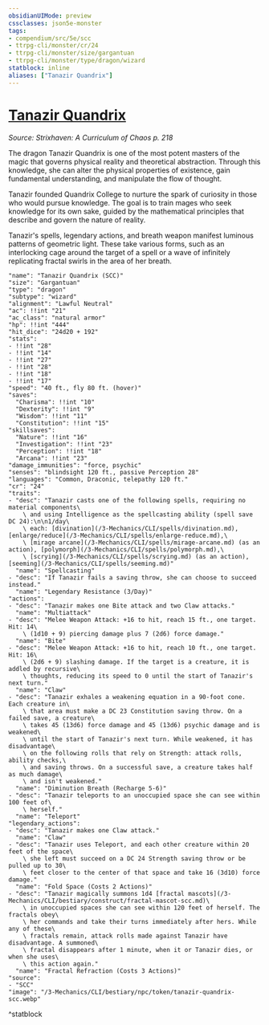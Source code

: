 ```yaml
---
obsidianUIMode: preview
cssclasses: json5e-monster
tags:
- compendium/src/5e/scc
- ttrpg-cli/monster/cr/24
- ttrpg-cli/monster/size/gargantuan
- ttrpg-cli/monster/type/dragon/wizard
statblock: inline
aliases: ["Tanazir Quandrix"]
---
```

# [Tanazir Quandrix](3-Mechanics\CLI\bestiary\npc/tanazir-quandrix-scc.md)
*Source: Strixhaven: A Curriculum of Chaos p. 218*  

The dragon Tanazir Quandrix is one of the most potent masters of the magic that governs physical reality and theoretical abstraction. Through this knowledge, she can alter the physical properties of existence, gain fundamental understanding, and manipulate the flow of thought.

Tanazir founded Quandrix College to nurture the spark of curiosity in those who would pursue knowledge. The goal is to train mages who seek knowledge for its own sake, guided by the mathematical principles that describe and govern the nature of reality.

Tanazir's spells, legendary actions, and breath weapon manifest luminous patterns of geometric light. These take various forms, such as an interlocking cage around the target of a spell or a wave of infinitely replicating fractal swirls in the area of her breath.

```statblock
"name": "Tanazir Quandrix (SCC)"
"size": "Gargantuan"
"type": "dragon"
"subtype": "wizard"
"alignment": "Lawful Neutral"
"ac": !!int "21"
"ac_class": "natural armor"
"hp": !!int "444"
"hit_dice": "24d20 + 192"
"stats":
- !!int "28"
- !!int "14"
- !!int "27"
- !!int "28"
- !!int "18"
- !!int "17"
"speed": "40 ft., fly 80 ft. (hover)"
"saves":
  "Charisma": !!int "10"
  "Dexterity": !!int "9"
  "Wisdom": !!int "11"
  "Constitution": !!int "15"
"skillsaves":
  "Nature": !!int "16"
  "Investigation": !!int "23"
  "Perception": !!int "18"
  "Arcana": !!int "23"
"damage_immunities": "force, psychic"
"senses": "blindsight 120 ft., passive Perception 28"
"languages": "Common, Draconic, telepathy 120 ft."
"cr": "24"
"traits":
- "desc": "Tanazir casts one of the following spells, requiring no material components\
    \ and using Intelligence as the spellcasting ability (spell save DC 24):\n\n1/day\
    \ each: [divination](/3-Mechanics/CLI/spells/divination.md), [enlarge/reduce](/3-Mechanics/CLI/spells/enlarge-reduce.md),\
    \ [mirage arcane](/3-Mechanics/CLI/spells/mirage-arcane.md) (as an action), [polymorph](/3-Mechanics/CLI/spells/polymorph.md),\
    \ [scrying](/3-Mechanics/CLI/spells/scrying.md) (as an action), [seeming](/3-Mechanics/CLI/spells/seeming.md)"
  "name": "Spellcasting"
- "desc": "If Tanazir fails a saving throw, she can choose to succeed instead."
  "name": "Legendary Resistance (3/Day)"
"actions":
- "desc": "Tanazir makes one Bite attack and two Claw attacks."
  "name": "Multiattack"
- "desc": "Melee Weapon Attack: +16 to hit, reach 15 ft., one target. Hit: 14\
    \ (1d10 + 9) piercing damage plus 7 (2d6) force damage."
  "name": "Bite"
- "desc": "Melee Weapon Attack: +16 to hit, reach 10 ft., one target. Hit: 16\
    \ (2d6 + 9) slashing damage. If the target is a creature, it is addled by recursive\
    \ thoughts, reducing its speed to 0 until the start of Tanazir's next turn."
  "name": "Claw"
- "desc": "Tanazir exhales a weakening equation in a 90-foot cone. Each creature in\
    \ that area must make a DC 23 Constitution saving throw. On a failed save, a creature\
    \ takes 45 (13d6) force damage and 45 (13d6) psychic damage and is weakened\
    \ until the start of Tanazir's next turn. While weakened, it has disadvantage\
    \ on the following rolls that rely on Strength: attack rolls, ability checks,\
    \ and saving throws. On a successful save, a creature takes half as much damage\
    \ and isn't weakened."
  "name": "Diminution Breath (Recharge 5-6)"
- "desc": "Tanazir teleports to an unoccupied space she can see within 100 feet of\
    \ herself."
  "name": "Teleport"
"legendary_actions":
- "desc": "Tanazir makes one Claw attack."
  "name": "Claw"
- "desc": "Tanazir uses Teleport, and each other creature within 20 feet of the space\
    \ she left must succeed on a DC 24 Strength saving throw or be pulled up to 30\
    \ feet closer to the center of that space and take 16 (3d10) force damage."
  "name": "Fold Space (Costs 2 Actions)"
- "desc": "Tanazir magically summons 1d4 [fractal mascots](/3-Mechanics/CLI/bestiary/construct/fractal-mascot-scc.md)\
    \ in unoccupied spaces she can see within 120 feet of herself. The fractals obey\
    \ her commands and take their turns immediately after hers. While any of these\
    \ fractals remain, attack rolls made against Tanazir have disadvantage. A summoned\
    \ fractal disappears after 1 minute, when it or Tanazir dies, or when she uses\
    \ this action again."
  "name": "Fractal Refraction (Costs 3 Actions)"
"source":
- "SCC"
"image": "/3-Mechanics/CLI/bestiary/npc/token/tanazir-quandrix-scc.webp"
```
^statblock